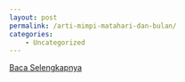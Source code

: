 ```yaml
---
layout: post
permalink: /arti-mimpi-matahari-dan-bulan/
categories:
    - Uncategorized
---
```


[Baca Selengkapnya](/03)
